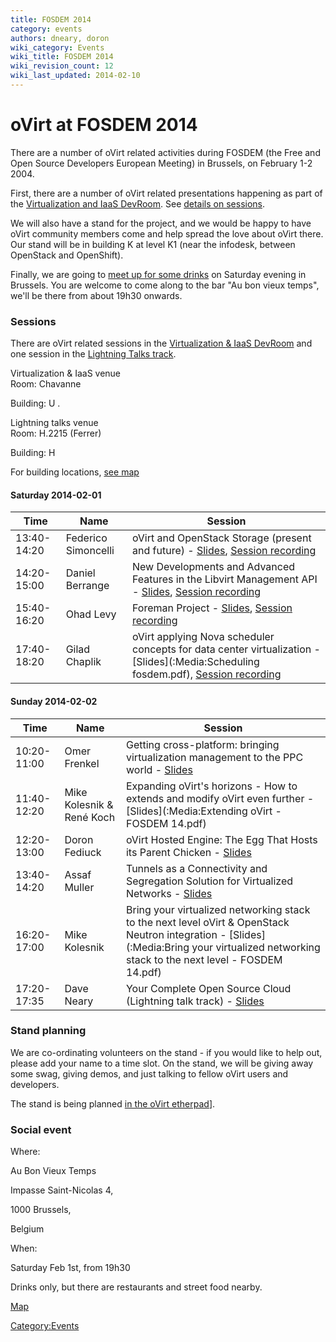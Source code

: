 ```yaml
---
title: FOSDEM 2014
category: events
authors: dneary, doron
wiki_category: Events
wiki_title: FOSDEM 2014
wiki_revision_count: 12
wiki_last_updated: 2014-02-10
---
```


# oVirt at FOSDEM 2014

There are a number of oVirt related activities during FOSDEM (the Free and Open Source Developers European Meeting) in Brussels, on February 1-2 2004.

First, there are a number of oVirt related presentations happening as part of the [Virtualization and IaaS DevRoom](//fosdem.org/2014/schedule/track/virtualisation_and_iaas/). See [ details on sessions](#Sessions).

We will also have a stand for the project, and we would be happy to have oVirt community members come and help spread the love about oVirt there. Our stand will be in building K at level K1 (near the infodesk, between OpenStack and OpenShift).

Finally, we are going to [ meet up for some drinks](#Social_event) on Saturday evening in Brussels. You are welcome to come along to the bar "Au bon vieux temps", we'll be there from about 19h30 onwards.

### Sessions

There are oVirt related sessions in the [Virtualization & IaaS DevRoom](//fosdem.org/2014/schedule/track/virtualisation_and_iaas/) and one session in the [Lightning Talks track](//fosdem.org/2014/schedule/track/lightning_talks/).

Virtualization & IaaS venue  
Room: Chavanne

Building: U .

Lightning talks venue  
Room: H.2215 (Ferrer)

Building: H

For building locations, [see map](//fosdem.org/2014/practical/transportation/)

#### Saturday 2014-02-01

| Time        | Name                | Session                                                                                                                                                                                                                                                                                       |
|-------------|---------------------|-----------------------------------------------------------------------------------------------------------------------------------------------------------------------------------------------------------------------------------------------------------------------------------------------|
| 13:40-14:20 | Federico Simoncelli | oVirt and OpenStack Storage (present and future) - [Slides](:Media:Ovirt-2014-ovirt-and-openstack-storage.pdf), [Session recording](http://ftp.osuosl.org/pub/fosdem//2014/UD2120_Chavanne/Saturday/oVirt_and_OpenStack_Storage_present_and_future.webm)                           |
| 14:20-15:00 | Daniel Berrange     | New Developments and Advanced Features in the Libvirt Management API - [Slides](//people.redhat.com/berrange/fosdem-2014/), [Session recording](//ftp.osuosl.org/pub/fosdem//2014/UD2120_Chavanne/Saturday/New_Developments_and_Advanced_Features_in_the_Libvirt_Management_API.webm) |
| 15:40-16:20 | Ohad Levy           | Foreman Project - [Slides](http://t.co/FAymWjbhlF), [Session recording](http://ftp.osuosl.org/pub/fosdem//2014/UD2120_Chavanne/Saturday/Foreman_Project.webm)                                                                                                                                 |
| 17:40-18:20 | Gilad Chaplik       | oVirt applying Nova scheduler concepts for data center virtualization - [Slides](:Media:Scheduling fosdem.pdf), [Session recording](http://ftp.osuosl.org/pub/fosdem//2014/UD2120_Chavanne/Saturday/oVirt_applying_Nova_scheduler_concepts_for_data_center_virtualization.webm)    |

#### Sunday 2014-02-02

| Time        | Name                      | Session                                                                                                                                                                                                 |
|-------------|---------------------------|---------------------------------------------------------------------------------------------------------------------------------------------------------------------------------------------------------|
| 10:20-11:00 | Omer Frenkel              | Getting cross-platform: bringing virtualization management to the PPC world - [Slides](:Media:OVirt-ppc.pdf)                                                                                 |
| 11:40-12:20 | Mike Kolesnik & René Koch | Expanding oVirt's horizons - How to extends and modify oVirt even further - [Slides](:Media:Extending oVirt - FOSDEM 14.pdf)                                                                 |
| 12:20-13:00 | Doron Fediuck             | oVirt Hosted Engine: The Egg That Hosts its Parent Chicken - [Slides](:Media:Fosdem-hosted-engine.pdf)                                                                                       |
| 13:40-14:20 | Assaf Muller              | Tunnels as a Connectivity and Segregation Solution for Virtualized Networks - [Slides](:Media:Tunnels.pdf‎)                                                                                  |
| 16:20-17:00 | Mike Kolesnik             | Bring your virtualized networking stack to the next level oVirt & OpenStack Neutron integration - [Slides](:Media:Bring your virtualized networking stack to the next level - FOSDEM 14.pdf) |
| 17:20-17:35 | Dave Neary                | Your Complete Open Source Cloud (Lightning talk track) - [Slides](:Media:Open_Source_Cloud.pdf‎)                                                                                             |

### Stand planning

We are co-ordinating volunteers on the stand - if you would like to help out, please add your name to a time slot. On the stand, we will be giving away some swag, giving demos, and just talking to fellow oVirt users and developers.

The stand is being planned [in the oVirt etherpad](//etherpad.ovirt.org/p/ovirt-fosdem-14)].

### Social event

Where:

Au Bon Vieux Temps

Impasse Saint-Nicolas 4,

1000 Brussels,

Belgium

When:

Saturday Feb 1st, from 19h30

Drinks only, but there are restaurants and street food nearby.

[Map](http://www.openstreetmap.org/#map=19/50.84817/4.35220)

<Category:Events>
